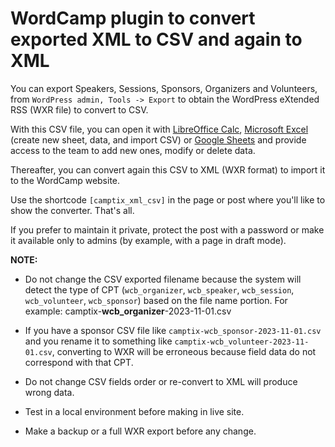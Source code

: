# WordCamp plugin to convert exported XML to CSV and again to XML

You can export Speakers, Sessions, Sponsors, Organizers and Volunteers, from `WordPress admin, Tools -> Export` to obtain the WordPress eXtended RSS (WXR file) to convert to CSV.

With this CSV file, you can open it with [LibreOffice Calc](https://www.libreoffice.org/download/download-libreoffice/), [Microsoft Excel](https://www.microsoft.com/en-gb/microsoft-365/excel) (create new sheet, data, and import CSV) or [Google Sheets](https://docs.google.com/spreadsheets/) and provide access to the team to add new ones, modify or delete data.

Thereafter, you can convert again this CSV to XML (WXR format) to import it to the WordCamp website.

Use the shortcode `[camptix_xml_csv]` in the page or post where you'll like to show the converter. That's all.

If you prefer to maintain it private, protect the post with a password or make it available only to admins (by example, with a page in draft mode).

**NOTE:**

* Do not change the CSV exported filename because the system will detect the type of CPT (`wcb_organizer`, `wcb_speaker`, `wcb_session`, `wcb_volunteer`, `wcb_sponsor`) based on the file name portion. For example: camptix-**wcb_organizer**-2023-11-01.csv

* If you have a sponsor CSV file like `camptix-wcb_sponsor-2023-11-01.csv` and you rename it to something like `camptix-wcb_volunteer-2023-11-01.csv`, converting to WXR will be erroneous because field data do not correspond with that CPT.

* Do not change CSV fields order or re-convert to XML will produce wrong data.

* Test in a local environment before making in live site.

* Make a backup or a full WXR export before any change.
